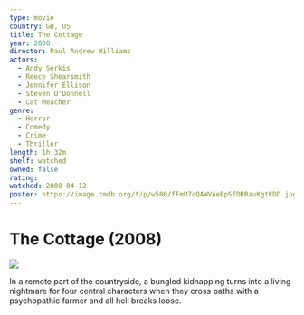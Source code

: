 ```yaml
---
type: movie
country: GB, US
title: The Cottage
year: 2008
director: Paul Andrew Williams
actors:
  - Andy Serkis
  - Reece Shearsmith
  - Jennifer Ellison
  - Steven O'Donnell
  - Cat Meacher
genre:
  - Horror
  - Comedy
  - Crime
  - Thriller
length: 1h 32m
shelf: watched
owned: false
rating:
watched: 2008-04-12
poster: https://image.tmdb.org/t/p/w500/fFmU7cQAWVAeBpSfDRRauKgtKDD.jpg
---
```


# The Cottage (2008)

![](https://image.tmdb.org/t/p/w500/fFmU7cQAWVAeBpSfDRRauKgtKDD.jpg)

In a remote part of the countryside, a bungled kidnapping turns into a living nightmare for four central characters when they cross paths with a psychopathic farmer and all hell breaks loose.